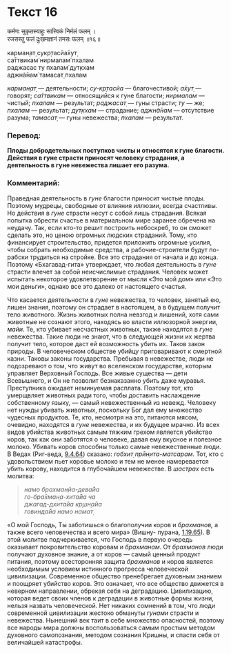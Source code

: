 # Текст 16

कर्मणः सुकृतस्याहुः सात्त्विकं निर्मलं फलम् ।  
रजसस्तु फलं दुःखमज्ञानं तमसः फलम् ॥१६॥

карман̣ат̣ сукр̣тасйа̄хут̣  
са̄ттвикам̇ нирмалам̇ пхалам  
раджасас ту пхалам̇ дут̣кхам  
аджн̃а̄нам̇ тамасат̣ пхалам

_карман̣ат̣_ — деятельности; _су-кр̣тасйа_ — благочестивой; _а̄хут̣_ — говорят; _са̄ттвикам_ — относящийся к гуне благости; _нирмалам_ — чистый; _пхалам_ — результат; _раджасат̣_ — гуны страсти; _ту_ — же; _пхалам_ — результат; _дут̣кхам_ — страдание; _аджн̃а̄нам_ — отсутствие разума; _тамасат̣_ — гуны невежества; _пхалам_ — результат.

### Перевод:

**Плоды добродетельных поступков чисты и относятся к гуне благости. Действия в гуне страсти приносят человеку страдания, а деятельность в гуне невежества лишает его разума.**

### Комментарий:

Праведная деятельность в _гуне_ благости приносит чистые плоды. Поэтому мудрецы, свободные от влияния иллюзии, всегда счастливы. Но действия в _гуне_ страсти несут с собой лишь страдания. Всякая попытка обрести счастье в материальном мире заранее обречена на неудачу. Так, если кто-то решит построить небоскреб, то он сможет сделать это, но ценою огромных людских страданий. Тому, кто финансирует строительство, придется приложить огромные усилия, чтобы собрать необходимые средства, а рабочие-строители будут по-рабски трудиться на стройке. Все это страдания от начала и до конца. Поэтому «Бхагавад-гита» утверждает, что любая деятельность в _гуне_ страсти влечет за собой неисчислимые страдания. Человек может испытать некоторое удовлетворение от мысли «Это мой дом» или «Это мои деньги», однако все это далеко от настоящего счастья.

Что касается деятельности в _гуне_ невежества, то человек, занятый ею, лишен знания, поэтому он страдает в настоящем, а в будущем получит тело животного. Жизнь животных полна невзгод и лишений, хотя сами животные не сознают этого, находясь во власти иллюзорной энергии, _майи_. Те, кто убивает несчастных животных, также находятся в _гуне_ невежества. Такие люди не знают, что в следующей жизни их жертва получит тело, которое даст ей возможность убить их. Таков закон природы. В человеческом обществе убийцу приговаривают к смертной казни. Таковы законы государства. Пребывая в невежестве, люди не подозревают о том, что живут во вселенском государстве, которым управляет Верховный Господь. Все живые существа — дети Всевышнего, и Он не позволит безнаказанно убить даже муравья. Преступника ожидает неминуемая расплата. Поэтому тот, кто умерщвляет животных ради того, чтобы доставить наслаждение собственному языку, — самый невежественный из невежд. Человеку нет нужды убивать животных, поскольку Бог дал ему множество чудесных продуктов. Те, кто, несмотря на это, питаются мясом, очевидно, находятся в _гуне_ невежества, и их будущее мрачно. Из всех видов убийства животных самым тяжким грехом является убийство коров, так как они заботятся о человеке, давая ему вкусное и полезное молоко. Убивать коров способны только самые невежественные люди. В Ведах (Риг-веда, [9.4.64](#)) сказано: _гобхит̣ прӣн̣ита-матсарам_. Тот, кто с удовольствием пьет коровье молоко и тем не менее намеревается убить корову, находится в глубочайшем невежестве. В _шастрах_ есть молитва:

> _намо брахман̣йа-дева̄йа  
> го-бра̄хман̣а-хита̄йа ча  
> джагад-дхита̄йа кр̣шн̣а̄йа  
> говинда̄йа намо намат̣_

«О мой Господь, Ты заботишься о благополучии коров и _брахманов,_ а также всего человечества и всего мира» (Вишну- пурана, [1.19.65](#)). В этой молитве подчеркивается, что Господь в первую очередь оказывает покровительство коровам и _брахманам_. От _брахманов_ люди получают духовное знание, а от коров — самый ценный продукт питания, поэтому всесторонняя защита _брахманов_ и коров является необходимым условием истинного прогресса человеческой цивилизации. Современное общество пренебрегает духовным знанием и поощряет убийство коров. Это означает, что все общество движется в неверном направлении, обрекая себя на деградацию. Цивилизацию, которая ведет своих членов к деградации в животные формы жизни, нельзя назвать человеческой. Нет никаких сомнений в том, что люди современной цивилизации жестоко обмануты _гунами_ страсти и невежества. Нынешний век таит в себе множество опасностей, поэтому все народы мира должны воспользоваться самым простым методом духовного самопознания, методом сознания Кришны, и спасти себя от величайшей катастрофы.